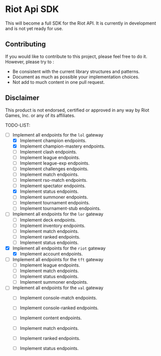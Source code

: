 # Riot Api SDK

This will become a full SDK for the Riot API. It is currently in development and is not yet ready for use.

## Contributing

If you would like to contribute to this project, please feel free to do it.
However, please try to :
- Be consistent with the current library structures and patterns.
- Document as much as possible your implementation choices.
- Not add to much content in one pull request. 

## Disclaimer

This product is not endorsed, certified or approved in any way by Riot Games, Inc. or any of its affiliates.

TODO-LIST:
- [ ] Implement all endpoints for the `lol` gateway
  - [x] Implement champion endpoints.
  - [x] Implement champion-mastery endpoints.
  - [ ] Implement clash endpoints.
  - [ ] Implement league endpoints.
  - [ ] Implement league-exp endpoints.
  - [ ] Implement challenges endpoints.
  - [ ] Implement match endpoints.
  - [ ] Implement rso-match endpoints.
  - [ ] Implement spectator endpoints.
  - [x] Implement status endpoints.
  - [ ] Implement summoner endpoints.
  - [ ] Implement tournament endpoints.
  - [ ] Implement tournament-stub endpoints.
- [ ] Implement all endpoints for the `lor` gateway
  - [ ] Implement deck endpoints.
  - [ ] Implement inventory endpoints.
  - [ ] Implement match endpoints.
  - [ ] Implement ranked endpoints.
  - [ ] Implement status endpoints.
- [x] Implement all endpoints for the `riot` gateway
  - [x] Implement account endpoints.
- [ ] Implement all endpoints for the `tft` gateway
  - [ ] Implement league endpoints.
  - [ ] Implement match endpoints.
  - [ ] Implement status endpoints.
  - [ ] Implement summoner endpoints.
- [ ] Implement all endpoints for the `val` gateway
  - [ ] Implement console-match endpoints.
  - [ ] Implement console-ranked endpoints.
  - [ ] Implement content endpoints.
  - [ ] Implement match endpoints.
  - [ ] Implement ranked endpoints.
  - [ ] Implement status endpoints.
     
